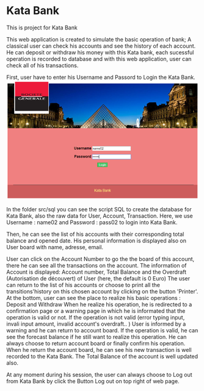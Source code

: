 # Kata Bank

This is project for Kata Bank 

This web application is created to simulate the basic operation of bank; A classical user can check his accounts and see the history of 
each account. He can deposit or withdraw his money with this Kata bank, each sucessful operation is recorded to database and with this
web application, user can check all of his transactions. 

First, user have to enter his Username and Passord to Login the Kata Bank.
![Alt text](simulation/Capture1.PNG)

In the folder src/sql you can see the script SQL to create the database for Kata Bank, also the raw data for User, Account, Transaction.
Here, we use Username : name02 and Password : pass02 to login into Kata Bank.

Then, he can see the list of his accounts with their corresponding total balance and  opened date. 
His personal information is displayed also on User board with name, adresse, email.

User can click on the Account Number to go the the board of this account, there he can see all the transactions on the account.
The information of Account is displayed: Account number, Total Balance and the Overdraft (Autorisation de découvert) of User (here, the
default is 0 Euro)
The user can return to the list of his accounts or choose to print all the transitions'history on this chosen account by clicking on the
button 'Printer'.
At the bottom, user can see the place to realize his basic operations : Deposit and Withdraw
When he realize his operation, he is redirected to a confirmation page or a warning page in which he is informated that the operation is 
valid or not.
If the operation is not valid (error typing input, invali input amount, invalid account's overdraft.. ) User is informed by a warning and 
he can return to account board.
If the operation is valid, he can see the forecast balance if he still want to realize this operation. He can always choose to return 
account board or finally confirm his operation. When he return the account board, he can see his new transaction is well recorded to 
the Kata Bank. The Total Balance of the account is well updated also.

At any moment during his session, the user can always choose to Log out from Kata Bank by click the Button Log out on top right of web page.

